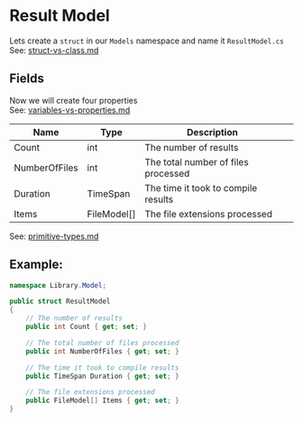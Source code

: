 # Result Model

Lets create a `struct` in our `Models` namespace and name it `ResultModel.cs`\
See: [struct-vs-class.md](../../../understanding-c/struct-vs-class.md "mention")

## Fields

Now we will create four properties\
See: [variables-vs-properties.md](../../../understanding-c/variables/variables-vs-properties.md "mention")

<table><thead><tr><th>Name</th><th>Type</th><th>Description</th><th data-hidden></th></tr></thead><tbody><tr><td>Count</td><td>int</td><td>The number of results</td><td></td></tr><tr><td>NumberOfFiles</td><td>int</td><td>The total number of files processed</td><td></td></tr><tr><td>Duration</td><td>TimeSpan</td><td>The time it took to compile results</td><td></td></tr><tr><td>Items</td><td>FileModel[]</td><td>The file extensions processed</td><td></td></tr></tbody></table>

See: [primitive-types.md](../../../understanding-c/variables/primitive-types.md "mention")

## Example:

```csharp
namespace Library.Model;

public struct ResultModel
{
    // The number of results
    public int Count { get; set; }

    // The total number of files processed
    public int NumberOfFiles { get; set; }

    // The time it took to compile results
    public TimeSpan Duration { get; set; }

    // The file extensions processed
    public FileModel[] Items { get; set; }
}
```
